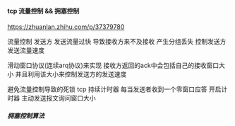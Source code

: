 #### tcp 流量控制 && 拥塞控制

https://zhuanlan.zhihu.com/p/37379780

流量控制
发送方 发送流量过快 导致接收方来不及接收 产生分组丢失
控制发送方发送流量速度 

滑动窗口协议(连续arq协议)来实现 
接收方返回的ack中会包括自己的接收窗口大小  并且利用该大小来控制发送方的发送速度

避免流量控制导致的死锁 
tcp 持续计时器  每当发送者收到一个零窗口应答 开启计时器 主动发送报文询问窗口大小 


##### 拥塞控制算法



